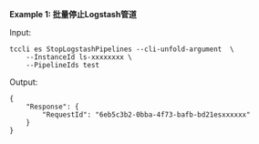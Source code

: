 **Example 1: 批量停止Logstash管道**



Input: 

```
tccli es StopLogstashPipelines --cli-unfold-argument  \
    --InstanceId ls-xxxxxxxx \
    --PipelineIds test
```

Output: 
```
{
    "Response": {
        "RequestId": "6eb5c3b2-0bba-4f73-bafb-bd21esxxxxxx"
    }
}
```

